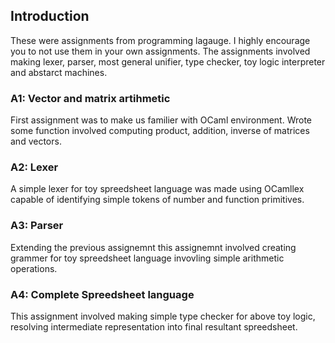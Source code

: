 ## Introduction
These were assignments from programming lagauge. I highly encourage you to not use them in your own assignments. 
The assignments involved making lexer, parser, most general unifier, type checker, toy logic interpreter and abstarct machines.

### A1: Vector and matrix artihmetic
First assignment was to make us familier with OCaml environment. Wrote some function involved computing product, addition, inverse
of matrices and vectors.

### A2: Lexer
A simple lexer for toy spreedsheet language was made using OCamllex capable of identifying simple tokens of number and function primitives.

### A3: Parser
Extending the previous assignemnt this assignemnt involved creating grammer for toy spreedsheet language invovling simple arithmetic operations.

### A4: Complete Spreedsheet language
This assignment involved making simple type checker for above toy logic, resolving intermediate representation into final resultant spreedsheet.
